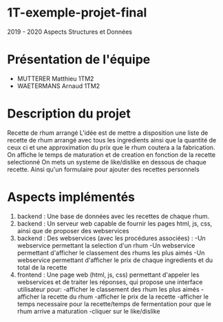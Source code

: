 # 1T-exemple-projet-final
2019 - 2020 Aspects Structures et Données
# Présentation de l'équipe
- MUTTERER Matthieu 1TM2
- WAETERMANS Arnaud 1TM2
# Description du projet 
Recette de rhum arrangé
L'idée est de mettre a disposition une liste de recette de rhum arrangé avec tous les ingredients ainsi que la quantité de ceux ci et une approximation du prix que le rhum coutera a la fabrication.
On affiche le temps de maturation et de creation en fonction de la recette selectionné
On mets un systeme de like/dislike en dessous de chaque recette.
Ainsi qu'un formulaire pour ajouter des recettes personnels
# Aspects implémentés
1) backend : Une base de données avec les recettes de chaque rhum.
2) backend : Un serveur web capable de fournir les pages html, js, css, ainsi que de proposer des webservices
3) backend : Des webservices (avec les procédures associées) :
	-Un webservice permettant la selection d'un rhum
	-Un webservice permettant d'afficher le classement des rhums les plus aimés
	-Un webservice permettant d'afficher le prix de chaque ingredients et du total de la recette
4) frontend : Une page web (html, js, css) permettant d'appeler les webservices et de traiter les réponses, qui propose une interface utilisateur pour:
	-afficher le classement des rhum les plus aimés
	-afficher la recette du rhum
	-afficher le prix de la recette
	-afficher le temps necessaire pour la recette/temps de fermentation pour que le rhum arrive a maturation
	-cliquer sur le like/dislike
